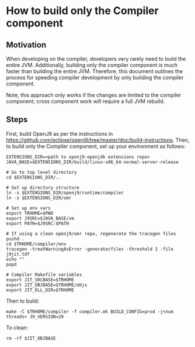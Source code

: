 <!--
Copyright (c) 2019, 2019 IBM Corp. and others

This program and the accompanying materials are made available under
the terms of the Eclipse Public License 2.0 which accompanies this
distribution and is available at https://www.eclipse.org/legal/epl-2.0/
or the Apache License, Version 2.0 which accompanies this distribution and
is available at https://www.apache.org/licenses/LICENSE-2.0.

This Source Code may also be made available under the following
Secondary Licenses when the conditions for such availability set
forth in the Eclipse Public License, v. 2.0 are satisfied: GNU
General Public License, version 2 with the GNU Classpath
Exception [1] and GNU General Public License, version 2 with the
OpenJDK Assembly Exception [2].

[1] https://www.gnu.org/software/classpath/license.html
[2] http://openjdk.java.net/legal/assembly-exception.html

SPDX-License-Identifier: EPL-2.0 OR Apache-2.0 OR GPL-2.0 WITH Classpath-exception-2.0 OR LicenseRef-GPL-2.0 WITH Assembly-exception
-->

# How to build only the Compiler component

## Motivation
When developing on the compiler, developers very rarely need to build
the entire JVM. Additionally, building only the compiler component is 
much faster than building the entire JVM. Therefore, this document 
outlines the process for speeding compiler development by only building
the compiler component. 

Note, this approach only works if the changes are limited to the compiler
component; cross component work will require a full JVM rebuild. 

## Steps

First, build OpenJ9 as per the instructions 
in https://github.com/eclipse/openj9/tree/master/doc/build-instructions.
Then, to build only the Compiler component, set up your environment as 
follows:

```
EXTENSIONS_DIR=<path to openj9-openjdk extensions repo>
JAVA_BASE=$EXTENSIONS_DIR/build/linux-x86_64-normal-server-release

# Go to top level directory
cd $EXTENSIONS_DIR/..

# Set up directory structure
ln -s $EXTENSIONS_DIR/openj9/runtime/compiler
ln -s $EXTENSIONS_DIR/omr

# Set up env vars
export TRHOME=$PWD
export J9SRC=$JAVA_BASE/vm
export PATH=$J9SRC:$PATH

# If using a clean openj9/omr repo, regenerate the tracegen files
pushd .
cd $TRHOME/compiler/env
tracegen -treatWarningAsError -generatecfiles -threshold 1 -file j9jit.tdf
echo ""
popd

# Compiler Makefile variables
export JIT_SRCBASE=$TRHOME
export JIT_OBJBASE=$TRHOME/objs
export JIT_DLL_DIR=$TRHOME
```

Then to build:
```
make -C $TRHOME/compiler -f compiler.mk BUILD_CONFIG=prod -j<num threads> J9_VERSION=29
```
To clean:
```
rm -rf $JIT_OBJBASE
```
